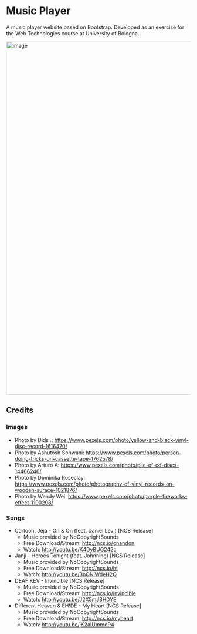 # Music Player
A music player website based on Bootstrap. Developed as an exercise for the Web Technologies course at University of Bologna.

<img width="959" alt="image" src="https://github.com/MattiaFerrarini/Music-Player/assets/119322415/04ebc67c-aca5-4ce6-ab86-ef4a8fe442ee">


## Credits

### Images
- Photo by Dids .: https://www.pexels.com/photo/yellow-and-black-vinyl-disc-record-1616470/
- Photo by Ashutosh Sonwani: https://www.pexels.com/photo/person-doing-tricks-on-cassette-tape-1762578/
- Photo by Arturo  A: https://www.pexels.com/photo/pile-of-cd-discs-14466246/
- Photo by Dominika Roseclay: https://www.pexels.com/photo/photography-of-vinyl-records-on-wooden-surace-1021876/
- Photo by Wendy Wei: https://www.pexels.com/photo/purple-fireworks-effect-1190298/

### Songs 
- Cartoon, Jéja - On & On (feat. Daniel Levi) [NCS Release]
    - Music provided by NoCopyrightSounds
    - Free Download/Stream: http://ncs.io/onandon
    - Watch: http://youtu.be/K4DyBUG242c
- Janji - Heroes Tonight (feat. Johnning) [NCS Release]
    - Music provided by NoCopyrightSounds
    - Free Download/Stream: http://ncs.io/ht
    - Watch: http://youtu.be/3nQNiWdeH2Q
- DEAF KEV - Invincible [NCS Release]
    - Music provided by NoCopyrightSounds
    - Free Download/Stream: http://ncs.io/invincible
    - Watch: http://youtu.be/J2X5mJ3HDYE
- Different Heaven & EH!DE - My Heart [NCS Release]
    - Music provided by NoCopyrightSounds
    - Free Download/Stream: http://ncs.io/myheart
    - Watch: http://youtu.be/jK2aIUmmdP4
